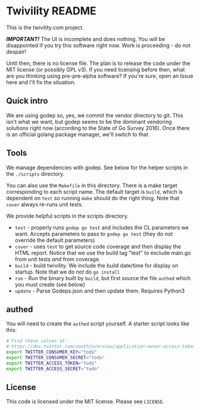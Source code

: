 # Twivility README

This is the twivility.com project.

***IMPORTANT!*** The UI is incomplete and does nothing. You will be
disappointed if you try this software right now. Work is proceeding - do not
despair!

Until then, there is no license file. The plan is to release the code under
the MIT license (or possibly GPL v3). If you need licensing before then, what
are you thinking using pre-pre-alpha software? If you're sure, open an Issue
here and I'll fix the situation.

## Quick intro

We are using godep so, yes, we commit the vendor directory to git. This isn't
what we want, but godep seems to be the dominant vendoring solutions right now
(according to the State of Go Survey 2016). Once there is an official golang
package manager, we'll switch to that.

## Tools

We manage dependencies with godep. See below for the helper scripts in the
`./scripts` directory.

You can also use the `Makefile` in this directory. There is a make target
corresponding to each script name. The default target is `build`, which is
dependent on `test` so running `make` should do the right thing. Note that
`cover` always re-runs unit tests.

We provide helpful scripts in the scripts directory.

* `test` - properly runs `godep go test` and includes the CL parameters we
   want. Accepts parameters to pass to `godep go test` (they do *not* override
   the default parameters)
* `cover` - uses `test` to get source code coverage and then display the
   HTML report. Notice that we use the build tag "test" to exclude main.go from
   unit tests *and* from coverage.
* `build` - build twivility. We include the build date/time for display on
   startup. Note that we do *not* do `go install`
* `run` - Run the binary built by `build`, but first source the file
   `authed` which you must create (see below)
* `update` - Parse Godeps.json and then update them. Requires Python3

## authed

You will need to create the `authed` script yourself. A starter script
looks like this:

````bash
# Find these values at:
# https://dev.twitter.com/oauth/overview/application-owner-access-tokens
export TWITTER_CONSUMER_KEY="todo"
export TWITTER_CONSUMER_SECRET="todo"
export TWITTER_ACCESS_TOKEN="todo"
export TWITTER_ACCESS_SECRET="todo"
````

## License

This code is licensed under the MIT license. Please see `LICENSE`.

